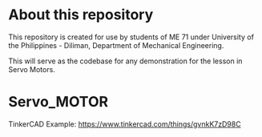 # About this repository

This repository is created for use by students of ME 71 under University of the Philippines - Diliman, Department of Mechanical Engineering.

This will serve as the codebase for any demonstration for the lesson in Servo Motors.

# Servo_MOTOR
TinkerCAD Example: https://www.tinkercad.com/things/gvnkK7zD98C
